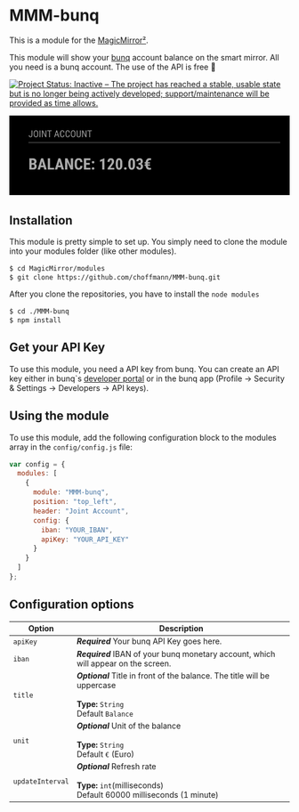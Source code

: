 # MMM-bunq

This is a module for the [MagicMirror²](https://github.com/MichMich/MagicMirror/).

This module will show your [bunq](https://www.bunq.com/) account balance on the smart mirror. All you need is a bunq account. The use of the API is free 🙌

[![Project Status: Inactive – The project has reached a stable, usable state but is no longer being actively developed; support/maintenance will be provided as time allows.](https://www.repostatus.org/badges/latest/inactive.svg)](https://www.repostatus.org/#inactive)

![Screenshot](img/img.png)

## Installation

This module is pretty simple to set up. You simply need to clone the module into your modules folder (like other modules).

```
$ cd MagicMirror/modules
$ git clone https://github.com/choffmann/MMM-bunq.git
```

After you clone the repositories, you have to install the `node modules`

```
$ cd ./MMM-bunq
$ npm install
```

## Get your API Key

To use this module, you need a API key from bunq. You can create an API key either in bunq`s [developer portal](https://developer.bunq.com/) or in the bunq app (Profile → Security & Settings → Developers → API keys).

## Using the module

To use this module, add the following configuration block to the modules array in the `config/config.js` file:

```js
var config = {
  modules: [
    {
      module: "MMM-bunq",
      position: "top_left",
      header: "Joint Account",
      config: {
        iban: "YOUR_IBAN",
        apiKey: "YOUR_API_KEY"
      }
    }
  ]
};
```

## Configuration options

| Option                | Description                                                                                                                |
| --------------------- | -------------------------------------------------------------------------------------------------------------------------- |
| `apiKey`              | **_Required_** Your bunq API Key goes here.                                                                                |
| `iban`                | **_Required_** IBAN of your bunq monetary account, which will appear on the screen.                                        |
| `title`               | **_Optional_** Title in front of the balance. The title will be uppercase <br><br>**Type:** `String` <br>Default `Balance` |
| `unit`                | **_Optional_** Unit of the balance <br><br>**Type:** `String` <br>Default `€` (Euro)                                       |
| `updateInterval`      | **_Optional_** Refresh rate <br><br>**Type:** `int`(milliseconds) <br>Default 60000 milliseconds (1 minute)                |
